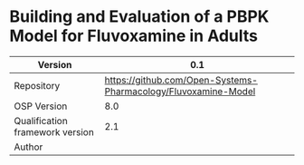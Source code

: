 # Building and Evaluation of a PBPK Model for Fluvoxamine in Adults



| Version                         | 0.1                                                          |
| ------------------------------- | ------------------------------------------------------------ |
| Repository                      | https://github.com/Open-Systems-Pharmacology/Fluvoxamine-Model |
| OSP Version                     | 8.0                                                          |
| Qualification framework version | 2.1                                                          |
| Author                          |                                     |

